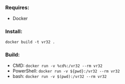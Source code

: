 ### Requires:
- Docker
### Install:
`docker build -t vr32 .`
### Build:
- CMD: `docker run -v %cd%:/vr32 --rm vr32`
- PowerShell: `docker run -v ${pwd}:/vr32 --rm vr32`
- bash: `docker run -v $(pwd):/vr32 --rm vr32`
